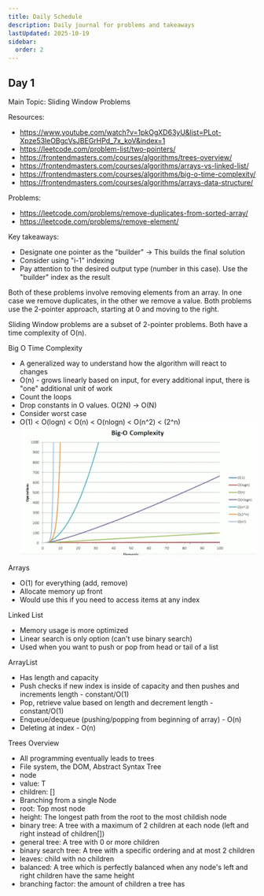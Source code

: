 ```yaml
---
title: Daily Schedule
description: Daily journal for problems and takeaways
lastUpdated: 2025-10-19
sidebar:
  order: 2
---
```


## Day 1
Main Topic: Sliding Window Problems

Resources:
- https://www.youtube.com/watch?v=1pkOgXD63yU&list=PLot-Xpze53leOBgcVsJBEGrHPd_7x_koV&index=1
- https://leetcode.com/problem-list/two-pointers/
- https://frontendmasters.com/courses/algorithms/trees-overview/
- https://frontendmasters.com/courses/algorithms/arrays-vs-linked-list/
- https://frontendmasters.com/courses/algorithms/big-o-time-complexity/
- https://frontendmasters.com/courses/algorithms/arrays-data-structure/

Problems:
- https://leetcode.com/problems/remove-duplicates-from-sorted-array/
- https://leetcode.com/problems/remove-element/

Key takeaways:
- Designate one pointer as the "builder" -> This builds the final solution
- Consider using "i-1" indexing
- Pay attention to the desired output type (number in this case). Use the "builder" index as the result

Both of these problems involve removing elements from an array. In one case we remove duplicates, in the other we remove a value. Both problems use the 2-pointer approach, starting at 0 and moving to the right.

Sliding Window problems are a subset of 2-pointer problems. Both have a time complexity of O(n).

Big O Time Complexity
- A generalized way to understand how the algorithm will react to changes
- O(n) - grows linearly based on input, for every additional input, there is "one" additional unit of work
- Count the loops
- Drop constants in O values. O(2N) -> O(N)
- Consider worst case
- O(1) < O(logn) < O(n) < O(nlogn) < O(n^2) < (2^n) 
![Big-O Complexity](image.png)

Arrays
- O(1) for everything (add, remove)
- Allocate memory up front
- Would use this if you need to access items at any index

Linked List
- Memory usage is more optimized
- Linear search is only option (can't use binary search)
- Used when you want to push or pop from head or tail of a list

ArrayList
- Has length and capacity
- Push checks if new index is inside of capacity and then pushes and increments length - constant/O(1)
- Pop, retrieve value based on length and decrement length - constant/O(1)
- Enqueue/dequeue (pushing/popping from beginning of array) - O(n)
- Deleting at index - O(n)

Trees Overview
 - All programming eventually leads to trees
 - File system, the DOM, Abstract Syntax Tree
 - node<T>
  - value: T
  - children: []
- Branching from a single Node
- root: Top most node
- height: The longest path from the root to the most childish node
- binary tree: A tree with a maximum of 2 children at each node (left and right instead of children[])
- general tree: A tree with 0 or more children
- binary search tree: A tree with a specific ordering and at most 2 children
- leaves: child with no children
- balanced: A tree which is perfectly balanced when any node's left and right children have the same height
- branching factor: the amount of children a tree has